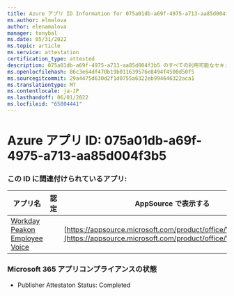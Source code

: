 ```yaml
---
title: Azure アプリ ID Information for 075a01db-a69f-4975-a713-aa85d004f3b5
ms.author: elmalova
author: elenamalova
manager: tonybal
ms.date: 05/31/2022
ms.topic: article
ms.service: attestation
certification_type: attested
description: 075a01db-a69f-4975-a713-aa85d004f3b5 のすべての利用可能なセキュリティとコンプライアンス情報。
ms.openlocfilehash: 86c3e64df470b19b011639576e8494f4500d50f5
ms.sourcegitcommit: 29a4475d630d2f1d0755a6322eb994646322aca1
ms.translationtype: MT
ms.contentlocale: ja-JP
ms.lasthandoff: 06/01/2022
ms.locfileid: "65804441"
---
```

# <a name="azure-app-id-075a01db-a69f-4975-a713-aa85d004f3b5"></a>Azure アプリ ID: 075a01db-a69f-4975-a713-aa85d004f3b5


### <a name="apps-associated-with-this-id"></a>この ID に関連付けられているアプリ:
| **アプリ名** | **認定** | **AppSource で表示する** |
|--------------|---------------|-----------------------|
| [Workday Peakon Employee Voice](../forward/WA200003453.md) |  | [https://appsource.microsoft.com/product/office/WA200003453](https://appsource.microsoft.com/product/office/WA200003453) |

### <a name="microsoft-365-app-compliance-status"></a>Microsoft 365 アプリコンプライアンスの状態
- Publisher Attestaton Status: Completed
